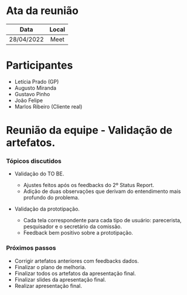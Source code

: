 # Ata da reunião

| Data | Local |
|:---:|:---:|
| 28/04/2022 | Meet |

# Participantes

* Letícia Prado (GP)
* Augusto Miranda
* Gustavo Pinho
* João Felipe
* Marlos Ribeiro (Cliente real)

# Reunião da equipe - Validação de artefatos.

### Tópicos discutidos

* Validação do TO BE.
    * Ajustes feitos após os feedbacks do 2º Status Report.
    * Adição de duas observações que derivam do entendimento mais profundo do problema.

* Validação da prototipação.
    * Cada tela correspondente para cada tipo de usuário: parecerista, pesquisador e o secretário da comissão.
    * Feedback bem positivo sobre a prototipação.

### Próximos passos

* Corrigir artefatos anteriores com feedbacks dados.
* Finalizar o plano de melhoria.
* Finalizar todos os artefatos da apresentação final.
* Finalizar slides da apresentação final.
* Realizar apresentação final.